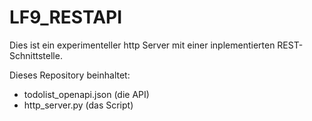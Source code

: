 # LF9_RESTAPI
Dies ist ein experimenteller http Server mit einer inplementierten REST-Schnittstelle.

Dieses Repository beinhaltet:
- todolist_openapi.json (die API)
- http_server.py (das Script)
